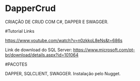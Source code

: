 # DapperCrud


CRIAÇÃO DE CRUD COM C#, DAPPER E SWAGGER.

#Tutorial Links 

https://www.youtube.com/watch?v=n0zkkoL8eNs&t=686s

Link de download do SQL Server: https://www.microsoft.com/pt-br/download/details.aspx?id=101064


#PACOTES

DAPPER, SQLCLIENT, SWAGGER. Instalação pelo Nugget.
